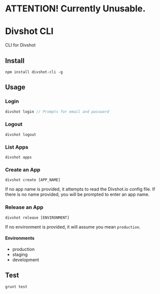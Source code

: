 # ATTENTION! Currently Unusable.

Divshot CLI
===========


CLI for Divshot

## Install

```
npm install divshot-cli -g
```

## Usage

### Login

```javascript
divshot login // Prompts for email and password
```

### Logout

```
divshot logout
```

### List Apps

```
divshot apps
```

### Create an App

```
divshot create [APP_NAME]
```

If no app name is provided, it attempts to read the Divshot.io config file. If there is no name provided, you will be prompted to enter an app name.

### Release an App

```
divshot release [ENVIRONMENT]
```

If no environment is provided, it will assume you mean ` production `.

#### Environments

* production
* staging
* development

## Test

```
grunt test
```
